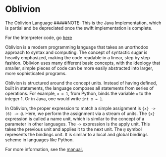 # Oblivion

The Oblivion Language
#####NOTE: This is the Java Implementation, which is partial and be depreciated once the swift implementation is complete.

For the Interpreter code, go [here](https://github.com/jweinst1/Oblivion-Java/tree/master/src/Interpret)


Oblivion is a modern programming language that takes an unorthodox approach to syntax and computing. The concept of syntactic sugar is heavily emphasized, making the code readable in a linear, step by step fashion. Oblivion uses many different basic concepts, with the ideology that smaller, simple pieces of code can be more easily abstracted into larger, more sophisticated programs.

Oblivion is structured around the concept units. Instead of having defined, built in statements, the language composes all statements from series of operations. For example, `x = 1`, from Python, binds the variable `x` to the integer 1. Or in Java, one would write `int x = 1`.

In Oblivion, the proper expression to match a simple assignment is `{x} -> (6) -> @`. Here, we perform the assignment via a stream of units. The `{x}` expression is called a name unit, which is similar to the concept of a parameter in other languages. The `->` expression is the apply unit. This takes the previous unit and applies it to the next unit. The `@` symbol represents the bindings unit. It is similar to a local and global bindings scheme in languages like Python.

For more information, see the [manual.](SUMMARY.md)
